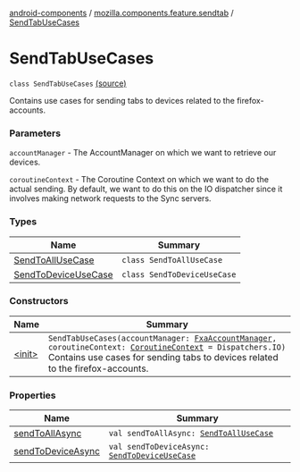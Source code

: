 [android-components](../../index.md) / [mozilla.components.feature.sendtab](../index.md) / [SendTabUseCases](./index.md)

# SendTabUseCases

`class SendTabUseCases` [(source)](https://github.com/mozilla-mobile/android-components/blob/master/components/feature/sendtab/src/main/java/mozilla/components/feature/sendtab/SendTabUseCases.kt#L34)

Contains use cases for sending tabs to devices related to the firefox-accounts.

### Parameters

`accountManager` - The AccountManager on which we want to retrieve our devices.

`coroutineContext` - The Coroutine Context on which we want to do the actual sending.
By default, we want to do this on the IO dispatcher since it involves making network requests to
the Sync servers.

### Types

| Name | Summary |
|---|---|
| [SendToAllUseCase](-send-to-all-use-case/index.md) | `class SendToAllUseCase` |
| [SendToDeviceUseCase](-send-to-device-use-case/index.md) | `class SendToDeviceUseCase` |

### Constructors

| Name | Summary |
|---|---|
| [&lt;init&gt;](-init-.md) | `SendTabUseCases(accountManager: `[`FxaAccountManager`](../../mozilla.components.service.fxa.manager/-fxa-account-manager/index.md)`, coroutineContext: `[`CoroutineContext`](https://kotlinlang.org/api/latest/jvm/stdlib/kotlin.coroutines/-coroutine-context/index.html)` = Dispatchers.IO)`<br>Contains use cases for sending tabs to devices related to the firefox-accounts. |

### Properties

| Name | Summary |
|---|---|
| [sendToAllAsync](send-to-all-async.md) | `val sendToAllAsync: `[`SendToAllUseCase`](-send-to-all-use-case/index.md) |
| [sendToDeviceAsync](send-to-device-async.md) | `val sendToDeviceAsync: `[`SendToDeviceUseCase`](-send-to-device-use-case/index.md) |
